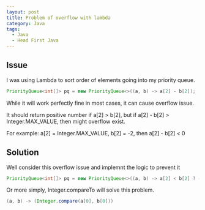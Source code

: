 ```yaml
---
layout: post
title: Problem of overflow with lambda
category: Java
tags:
  - Java
  - Head First Java
---
```

## Issue
I was using Lambda to sort order of elements going into my priority
queue.
```java
PriorityQueue<int[]> pq = new PriorityQueue<>((a, b) -> a[2] - b[2]);
```

While it will work perfectly fine in most cases, it can cause
overflow issue.

It should return positive number if a[2] > b[2], but if a[2] - b[2] > Integer.MAX_VALUE, then might overflow exist. 

For example: a[2] = Integer.MAX_VALUE, b[2] = -2, then a[2] - b[2] < 0

## Solution
Well consider this overflow issue and implemnt the logic to prevent
it
```java
PriorityQueue<int[]> pq = new PriorityQueue<>((a, b) -> a[2] < b[2] ? -1 : a[2] == b[2] ? 0 : 1);
```
 
Or more simply, Integer.compareTo will solve this problem.
```java
(a, b) -> (Integer.compare(a[0], b[0]))
```
